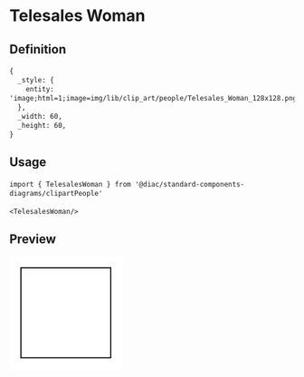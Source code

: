 # Telesales Woman

## Definition

```
{
  _style: { 
    entity: 'image;html=1;image=img/lib/clip_art/people/Telesales_Woman_128x128.pngstrokeColor=none;',
  },
  _width: 60,
  _height: 60,
}
```

## Usage

```
import { TelesalesWoman } from '@diac/standard-components-diagrams/clipartPeople'

<TelesalesWoman/>
```

## Preview

<img src="./telesales-woman.png" width="200"/>
